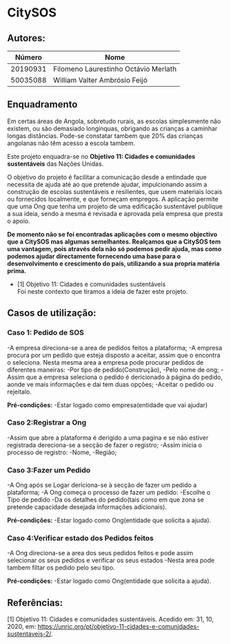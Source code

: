 # **CitySOS**

## **Autores:**
Número | Nome
------ | ----
20190931 | Filomeno Laurestinho Octávio Merlath
50035088 |	William Valter Ambrósio Feijó

## **Enquadramento**
Em certas áreas de Angola, sobretudo rurais, as escolas simplesmente não existem, ou são demasiado longínquas, obrigando as crianças a caminhar longas distâncias.
Pode-se constatar tambem que 20% das crianças angolanas não têm acesso a escola tambem.

Este projeto enquadra-se no **Objetivo 11: Cidades e comunidades sustentáveis** das Nações Unidas.

O objetivo do projeto é facilitar a comunicação desde a entindade que necessita de ajuda até ao que pretende ajudar, impulcionando assim a construção de escolas sustentáveis e resilientes, que usem materiais locais ou fornecidos localmente, e que forneçam empregos. A aplicação permite que uma Ong que tenha um projeto de uma edificação sustentável publique a sua ideia, sendo a mesma é revisada e aprovada pela empresa que presta o apoio.

 **De momento não se foi encontradas aplicações com o mesmo objectivo que a CitySOS mas algumas semelhantes. Realçamos que a CitySOS tem uma vantagem, pois através dela não só podemos pedir ajuda, mas como podemos ajudar directamente fornecendo uma base para o desenvolvimento e crescimento do país, utilizando a sua propria matéria prima.**


* [1] Objetivo 11: Cidades e comunidades sustentáveis  
Foi neste contexto que tiramos a ideia de fazer este projeto.

## **Casos de utilização:**

### **Caso 1: Pedido de SOS**

-A empresa direciona-se a area de pedidos feitos a plataforma;
-A empresa procura por um pedido que esteja disposto a aceitar, assim que o encontra o seleciona. Nesta mesma area a empresa pode procurar pedidos de diferentes maneiras:
        -Por tipo de pedido(Construção),
        -Pelo nome de ong;
-Assim que a empresa seleciona o pedido é dericionado à página do pedido, aonde ve mais informações e dai tem duas opções;
        -Aceitar o pedido ou rejeitalo.
        
**Pré-condições:**
-Estar logado como empresa(entidade que vai ajudar)

### **Caso 2:Registrar a Ong**

-Assim que abre a plataforma é derigido a uma pagina e se não estiver registrada dereciona-se a secção de fazer o registro;
-Assim inicia o processo de registro:
    -Nome,
    -Região;
    
### **Caso 3:Fazer um Pedido**

-A Ong após se Logar dericiona-se à secção de fazer um pedido a plataforma;
-A Ong começa o processo de fazer um pedido:
  -Escolhe o Tipo de pedido
  -Da os detalhes do pedido(tais como em que zona se pretende capacidade desejada informações adicionais).
  
**Pré-condições:**
-Estar logado como Ong(entidade que solicita a ajuda).

### **Caso 4:Verificar estado dos Pedidos feitos**

-A Ong direciona-se a area dos seus pedidos feitos e pode assim selecionar os seus pedidos e verificar os seus estados
-Nesta area pode tambem filtar os pedido pelo seu tipo.

**Pré-condições:**
-Estar logado como Ong(entidade que solicita a ajuda).

## **Referências:**

[1] Objetivo 11: Cidades e comunidades sustentáveis. Acedido em: 31, 10, 2020, em: https://unric.org/pt/objetivo-11-cidades-e-comunidades-sustentaveis-2/.
